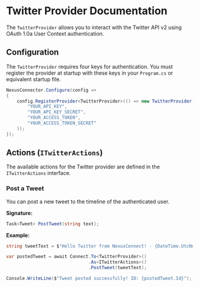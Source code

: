 # Twitter Provider Documentation

The `TwitterProvider` allows you to interact with the Twitter API v2 using OAuth 1.0a User Context authentication.

## Configuration

The `TwitterProvider` requires four keys for authentication. You must register the provider at startup with these keys in your `Program.cs` or equivalent startup file.

```csharp
NexusConnector.Configure(config =>
{
    config.RegisterProvider<TwitterProvider>(() => new TwitterProvider(
        "YOUR_API_KEY",
        "YOUR_API_KEY_SECRET",
        "YOUR_ACCESS_TOKEN",
        "YOUR_ACCESS_TOKEN_SECRET"
    ));
});
```

## Actions (`ITwitterActions`)

The available actions for the Twitter provider are defined in the `ITwitterActions` interface.

### Post a Tweet

You can post a new tweet to the timeline of the authenticated user.

**Signature:**
```csharp
Task<Tweet> PostTweet(string text);
```

**Example:**
```csharp
string tweetText = $"Hello Twitter from NexusConnect! - {DateTime.UtcNow.Ticks}";

var postedTweet = await Connect.To<TwitterProvider>()
                               .As<ITwitterActions>()
                               .PostTweet(tweetText);

Console.WriteLine($"Tweet posted successfully! ID: {postedTweet.Id}");
```